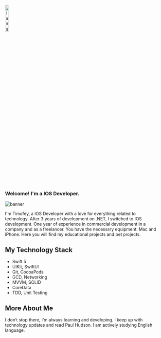 <p align="left"><img width=15%" src="https://github.com/alansmathew/alansmathew/raw/master/lang.gif" alt="lang image here" /></p>

### Welcome! I'm a IOS Developer.

<img src="https://github.com/hammersoul/hammersoul/blob/image.jpg" alt="banner"> 

I'm Timofey, a IOS Developer with a love for everything related to technology. After 3 years of development on .NET, I switched to IOS development. One year of experience in commercial development in a company and as a freelancer. You have the necessary equipment: Mac and iPhone. Here you will find my educational projects and pet projects.

## My Technology Stack

- Swift 5
- UIKit, SwiftUI
- Git, CocoaPods
- GCD, Networking
- MVVM, SOLID
- CoreData
- TDD, Unit Testing

## More About Me

I don’t stop there, I’m always learning and developing. I keep up with technology updates and read Paul Hudson. I am actively studying English language.
